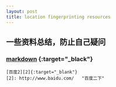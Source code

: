 ```yaml
---
layout: post
title: location fingerprinting resources
---
```


## 一些资料总结，防止自己疑问

### [markdown](https://www.jianshu.com/p/b03a8d7b1719) {:target="_black"}

```
[百度2][2]{:target="_blank"}
[2]: http://www.baidu.com/   "百度二下"
```
